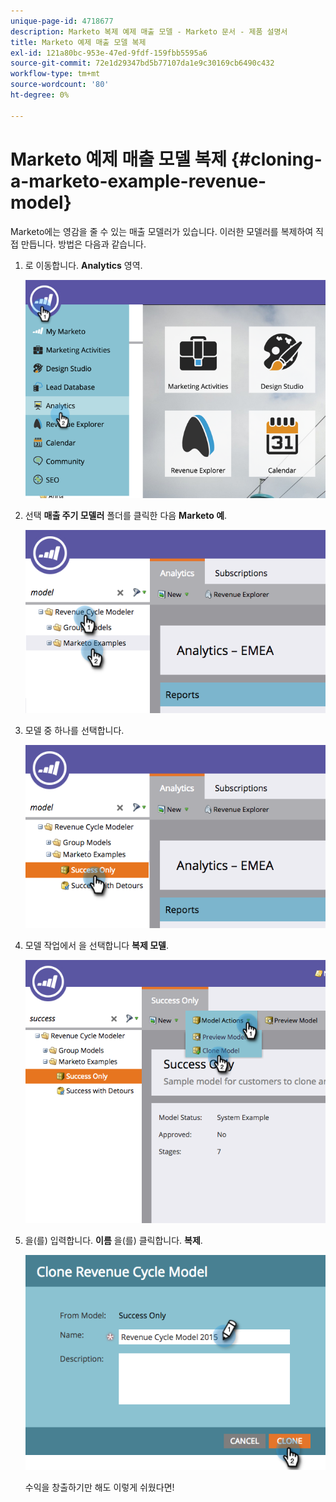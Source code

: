 ```yaml
---
unique-page-id: 4718677
description: Marketo 복제 예제 매출 모델 - Marketo 문서 - 제품 설명서
title: Marketo 예제 매출 모델 복제
exl-id: 121a80bc-953e-47ed-9fdf-159fbb5595a6
source-git-commit: 72e1d29347bd5b77107da1e9c30169cb6490c432
workflow-type: tm+mt
source-wordcount: '80'
ht-degree: 0%

---
```


# Marketo 예제 매출 모델 복제 {#cloning-a-marketo-example-revenue-model}

Marketo에는 영감을 줄 수 있는 매출 모델러가 있습니다. 이러한 모델러를 복제하여 직접 만듭니다. 방법은 다음과 같습니다.

1. 로 이동합니다. **Analytics** 영역.

   ![](assets/image2015-4-27-17-3a37-3a30.png)

1. 선택 **매출 주기 모델러** 폴더를 클릭한 다음 **Marketo 예**.

   ![](assets/image2015-4-27-17-3a11-3a39.png)

1. 모델 중 하나를 선택합니다.

   ![](assets/image2015-4-27-17-3a33-3a11.png)

1. 모델 작업에서 을 선택합니다 **복제 모델**.

   ![](assets/image2015-4-27-17-3a18-3a29.png)

1. 을(를) 입력합니다. **이름** 을(를) 클릭합니다. **복제**.

   ![](assets/image2015-4-27-17-3a20-3a22.png)

   수익을 창출하기만 해도 이렇게 쉬웠다면!
